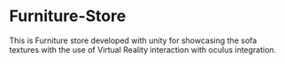 # Furniture-Store
This is Furniture store developed with unity for showcasing the sofa textures with the use of Virtual Reality interaction with oculus integration.
